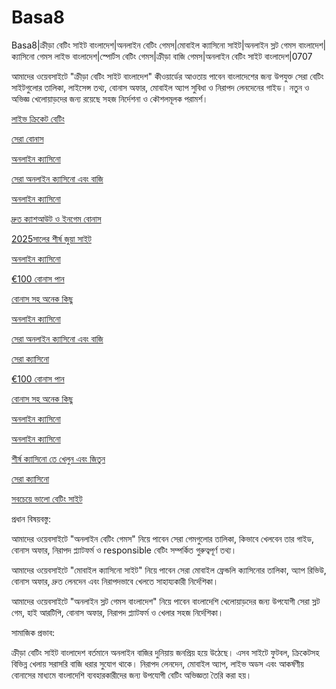 # Basa8

Basa8|ক্রীড়া বেটিং সাইট বাংলাদেশ|অনলাইন বেটিং গেমস|মোবাইল ক্যাসিনো সাইট|অনলাইন স্লট গেমস বাংলাদেশ|ক্যাসিনো গেমস লাইভ বাংলাদেশ|স্পোর্টস বেটিং গেমস|ক্রীড়া বাজি গেমস|অনলাইন বেটিং সাইট বাংলাদেশ|0707

আমাদের ওয়েবসাইটে "ক্রীড়া বেটিং সাইট বাংলাদেশ" কীওয়ার্ডের আওতায় পাবেন বাংলাদেশের জন্য উপযুক্ত সেরা বেটিং সাইটগুলোর তালিকা, লাইসেন্স তথ্য, বোনাস অফার, মোবাইল অ্যাপ সুবিধা ও নিরাপদ লেনদেনের গাইড। নতুন ও অভিজ্ঞ খেলোয়াড়দের জন্য রয়েছে সহজ নির্দেশনা ও কৌশলমূলক পরামর্শ।

<a href="https://basa8uk.com/">লাইভ ক্রিকেট বেটিং</a>

<a href="https://basa8uk.net/">সেরা বোনাস</a>

<a href="https://basa8hub.com/">অনলাইন ক্যাসিনো</a>

<a href="https://basa8hub.net/">সেরা অনলাইন ক্যাসিনো এবং বাজি</a>

<a href="https://basa8sx.com/">অনলাইন ক্যাসিনো</a>

<a href="https://basa8sx.net/">দ্রুত ক্যাশআউট ও ইনগেম বোনাস</a>

<a href="https://basa8now.com/">2025সালের শীর্ষ জুয়া সাইট</a>

<a href="https://basa8now.net/">অনলাইন ক্যাসিনো </a>

<a href="https://basa8pro.com/">€100 বোনাস পান</a>

<a href="https://basa8pro.net/">বোনাস সহ অনেক কিছু</a>

<a href="https://basa8hub.com/">অনলাইন ক্যাসিনো</a>

<a href="https://basa8hub.net/">সেরা অনলাইন ক্যাসিনো এবং বাজি</a>

<a href="https://basa8vip.com/">সেরা ক্যাসিনো</a>

<a href="https://basa8pro.com/">€100 বোনাস পান</a>

<a href="https://basa8pro.net/">বোনাস সহ অনেক কিছু</a>

<a href="https://basa8vip.net/">অনলাইন ক্যাসিনো</a>

<a href="https://basa8vip.net/">অনলাইন ক্যাসিনো</a>

<a href="https://basa8us.net/">শীর্ষ ক্যাসিনো তে খেলুন এবং জিতুন</a>

<a href="https://basa8vip.com/">সেরা ক্যাসিনো</a>

<a href="https://basa8us.com/">সবচেয়ে ভালো বেটিং সাইট</a>

প্রধান বিষয়বস্তু:

আমাদের ওয়েবসাইটে "অনলাইন বেটিং গেমস" নিয়ে পাবেন সেরা গেমগুলোর তালিকা, কিভাবে খেলবেন তার গাইড, বোনাস অফার, নিরাপদ প্ল্যাটফর্ম ও responsible বেটিং সম্পর্কিত গুরুত্বপূর্ণ তথ্য।

আমাদের ওয়েবসাইটে "মোবাইল ক্যাসিনো সাইট" নিয়ে পাবেন সেরা মোবাইল ফ্রেন্ডলি ক্যাসিনোর তালিকা, অ্যাপ রিভিউ, বোনাস অফার, দ্রুত লেনদেন এবং নিরাপদভাবে খেলতে সাহায্যকারী নির্দেশিকা।

আমাদের ওয়েবসাইটে "অনলাইন স্লট গেমস বাংলাদেশ" নিয়ে পাবেন বাংলাদেশি খেলোয়াড়দের জন্য উপযোগী সেরা স্লট গেম, হাই আরটিপি, বোনাস অফার, নিরাপদ প্ল্যাটফর্ম ও খেলার সহজ নির্দেশিকা।

সামাজিক প্রভাব:

ক্রীড়া বেটিং সাইট বাংলাদেশ বর্তমানে অনলাইন বাজির দুনিয়ায় জনপ্রিয় হয়ে উঠেছে। এসব সাইটে ফুটবল, ক্রিকেটসহ বিভিন্ন খেলায় সরাসরি বাজি ধরার সুযোগ থাকে। নিরাপদ লেনদেন, মোবাইল অ্যাপ, লাইভ অডস এবং আকর্ষণীয় বোনাসের মাধ্যমে বাংলাদেশি ব্যবহারকারীদের জন্য উপযোগী বেটিং অভিজ্ঞতা তৈরি করা হয়।
